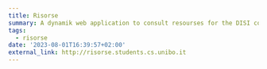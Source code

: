 ```yaml
---
title: Risorse
summary: A dynamik web application to consult resourses for the DISI course created by fellow students
tags:
  - risorse
date: '2023-08-01T16:39:57+02:00'
external_link: http://risorse.students.cs.unibo.it
---
```

